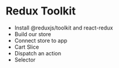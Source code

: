 # Redux Toolkit
- Install @reduxjs/toolkit and react-redux
- Build our store
- Connect store to app
- Cart Slice 
- Dispatch an action
- Selector
